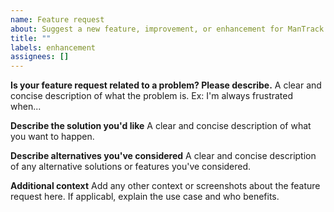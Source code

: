 ```yaml
---
name: Feature request
about: Suggest a new feature, improvement, or enhancement for ManTrack
title: ""
labels: enhancement
assignees: []
---
```


**Is your feature request related to a problem? Please describe.**
A clear and concise description of what the problem is. Ex: I'm always frustrated when...

**Describe the solution you'd like**
A clear and concise description of what you want to happen.

**Describe alternatives you've considered**
A clear and concise description of any alternative solutions or features you've considered.

**Additional context**
Add any other context or screenshots about the feature request here. If applicabl, explain the use case and who benefits.